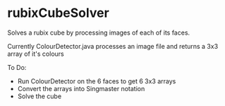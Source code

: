rubixCubeSolver
===============

Solves a rubix cube by processing images of each of its faces.

Currently ColourDetector.java processes an image file and returns a 3x3 array of it's colours

To Do:
  * Run ColourDetector on the 6 faces to get 6 3x3 arrays
  * Convert the arrays into Singmaster notation
  * Solve the cube
